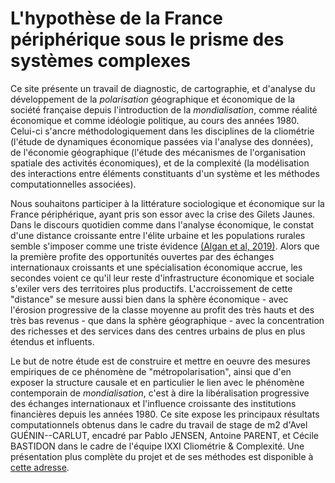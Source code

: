 # L'hypothèse de la France périphérique sous le prisme des systèmes complexes

Ce site présente un travail de diagnostic, de cartographie, et d'analyse du développement de la *polarisation* géographique et économique de la société française depuis l'introduction de la *mondialisation*, comme réalité économique et comme idéologie politique, au cours des années 1980. Celui-ci s'ancre méthodologiquement dans les disciplines de la cliométrie (l'étude de dynamiques économique passées via l'analyse des données), de l'économie géographique (l'étude des mécanismes de l'organisation spatiale des activités économiques), et de la complexité (la modélisation des interactions entre éléments constituants d'un système et les méthodes computationnelles associées).

Nous souhaitons participer à la littérature sociologique et économique sur la France périphérique, ayant pris son essor avec la crise des Gilets Jaunes. Dans le discours quotidien comme dans l'analyse économique, le constat d'une distance croissante entre l'élite urbaine et les populations rurales semble s'imposer comme une triste évidence [(Algan et al, 2019)](../conclusion#algan-et-al-2019). Alors que la première profite des opportunités ouvertes par des échanges internationaux croissants et une spécialisation économique accrue, les secondes voient ce qu'il leur reste d'infrastructure économique et sociale s'exiler vers des territoires plus productifs. L'accroissement de cette "distance" se mesure aussi bien dans la sphère économique - avec l'érosion progressive de la classe moyenne au profit des très hauts et des très bas revenus - que dans la sphère géographique - avec la concentration des richesses et des services dans des centres urbains de plus en plus étendus et influents.

Le but de notre étude est de construire et mettre en oeuvre des mesures empiriques de ce phénomène de "métropolarisation", ainsi que d'en exposer la structure causale et en particulier le lien avec le phénomène contemporain de *mondialisation*, c'est à dire la libéralisation progressive des échanges internationaux et l'influence croissante des institutions financières depuis les années 1980. Ce site expose les principaux résultats computationnels obtenus dans le cadre du travail de stage de m2 d'Avel GUÉNIN--CARLUT, encadré par Pablo JENSEN, Antoine PARENT, et Cécile BASTIDON dans le cadre de l'équipe IXXI Cliométrie & Complexité. Une présentation plus complète du projet et de ses méthodes est disponible à [cette adresse](https://osf.io/rqvpf/?view_only=f40dec7c24bd4701ac6dca1c3c82bfcd).
